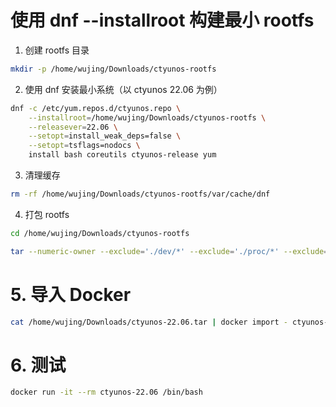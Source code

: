 # 使用 dnf --installroot 构建最小 rootfs

1. 创建 rootfs 目录

```bash
mkdir -p /home/wujing/Downloads/ctyunos-rootfs
```

2. 使用 dnf 安装最小系统（以 ctyunos 22.06 为例）

```bash
dnf -c /etc/yum.repos.d/ctyunos.repo \
    --installroot=/home/wujing/Downloads/ctyunos-rootfs \
    --releasever=22.06 \
    --setopt=install_weak_deps=false \
    --setopt=tsflags=nodocs \
    install bash coreutils ctyunos-release yum
```

3. 清理缓存

```bash
rm -rf /home/wujing/Downloads/ctyunos-rootfs/var/cache/dnf
```

4. 打包 rootfs

```bash
cd /home/wujing/Downloads/ctyunos-rootfs
```

```bash
tar --numeric-owner --exclude='./dev/*' --exclude='./proc/*' --exclude='./sys/*' -cvf ../ctyunos-22.06.tar .
```

# 5. 导入 Docker

```bash
cat /home/wujing/Downloads/ctyunos-22.06.tar | docker import - ctyunos-22.06
```

# 6. 测试

```bash
docker run -it --rm ctyunos-22.06 /bin/bash
```
